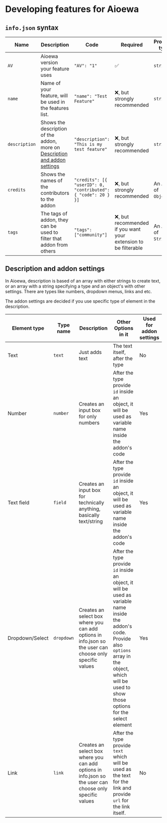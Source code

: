 # Developing features for Aioewa

## `info.json` syntax

| Name          | Description                                                                                                   | Code                                                          | Required                                                        | Property type            |
| ------------- | ------------------------------------------------------------------------------------------------------------- | ------------------------------------------------------------- | --------------------------------------------------------------- | ------------------------ |
| `AV`          | Aioewa version your feature uses                                                                              | `"AV": "1"`                                                   | ✅                                                              | `string`                 |
| `name`        | Name of your feature, will be used in the features list.                                                      | `"name": "Test Feature"`                                      | ❌, but strongly recommended                                    | `string`                 |
| `description` | Shows the description of the addon, more on [Description and addon settings](#description-and-addon-settings) | `"description": "This is my test feature" `                   | ❌, but strongly recommended                                    | `string`                 |
| `credits`     | Shows the names of the contributors to the addon                                                              | `"credits": [{ "userID": 0, "contributed": { "code": 20 } }]` | ❌, but strongly recommended                                    | An `Array` of `Object`'s |
| `tags`        | The tags of addon, they can be used to filter that addon from others                                          | `"tags": ["community"]`                                       | ❌, but recommended if you want your extension to be filterable | An `Array` of `String`'s |

## Description and addon settings

In Aioewa, description is based of an array with either strings to create text, or an array with a string specifying a type and an object's with other settings. There are types like numbers, dropdown menus, links and etc.

The addon settings are decided if you use specific type of element in the description.

| Element type    | Type name  | Description                                                                                              | Other Options in it             | Used for addon settings |
| --------------- | ---------- | -------------------------------------------------------------------------------------------------------- | ------------------------------- | ----------------------- |
| Text            | `text`     | Just adds text                                                                                           | The text itself, after the type | No |
| Number          | `number`   | Creates an input box for only numbers                                                                    | After the type provide `id` inside an object, it will be used as variable name inside the addon's code | Yes | 
| Text field      | `field`    | Creates an input box for technically anything, basically text/string                                     | After the type provide `id` inside an object, it will be used as variable name inside the addon's code | Yes |
| Dropdown/Select | `dropdown` | Creates an select box where you can add options in info.json so the user can choose only specific values | After the type provide `id` inside an object, it will be used as variable name inside the addon's code. Provide also `options` array in the object, which will be used to show those options for the select element | Yes |
| Link            | `link`     | Creates an select box where you can add options in info.json so the user can choose only specific values | After the type provide `text` which will be used as the text for the link and provide `url` for the link itself. | No |
